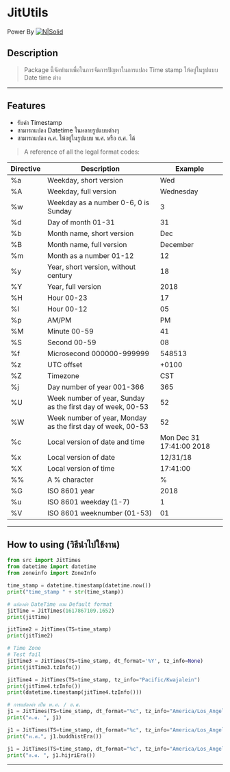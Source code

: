 # JitUtils

Power By
[![N|Solid](https://www.jitinnotech.com/wp-content/uploads/2018/05/cropped-jitinnotech-logo.png)](https://www.jitinnotech.com)

## Description

> Package นี้จัดทำมาเพื่อในการจัดการปัญหาในการแปลง Time stamp ให้อยู่ในรูปแบบ Date time ต่าง

---

## Features

- รับค่า Timestamp
- สามารถแปลง Datetime ในหลายรูปแบบต่างๆ
- สามารถแปลง ค.ศ. ให้อยู่ในรูปแบบ พ.ศ. หรือ ฮ.ศ. ได้

> A reference of all the legal format codes:

| Directive | Description | Example |
| ------ | ------ | ------ |
| %a | Weekday, short version | Wed |
| %A | Weekday, full version | Wednesday |
| %w | Weekday as a number 0-6, 0 is Sunday | 3 |
| %d | Day of month 01-31| 31 |
| %b | Month name, short version | Dec |
| %B | Month name, full version | December |
| %m | Month as a number 01-12 | 12 |
| %y | Year, short version, without century | 18 |
| %Y | Year, full version | 2018 |
| %H | Hour 00-23 | 17 |
| %I | Hour 00-12 | 05 |
| %p | AM/PM | PM |
| %M | Minute 00-59 | 41 |
| %S | Second 00-59 | 08 |
| %f | Microsecond 000000-999999 | 548513 |
| %z | UTC offset | +0100 |
| %Z | Timezone | CST |
| %j | Day number of year 001-366 | 365 |
| %U | Week number of year, Sunday as the first day of week, 00-53 | 52 |
| %W | Week number of year, Monday as the first day of week, 00-53 | 52 |
| %c | Local version of date and time | Mon Dec 31 17:41:00 2018 |
| %x | Local version of date | 12/31/18 |
| %X | Local version of time | 17:41:00 |
| %% | A % character | % |
| %G | ISO 8601 year | 2018 |
| %u | ISO 8601 weekday (1-7) | 1 | 
| %V | ISO 8601 weeknumber (01-53) | 01|

---

## How to using (วิธีนำไปใช้งาน)

```python
from src import JitTimes
from datetime import datetime
from zoneinfo import ZoneInfo

time_stamp = datetime.timestamp(datetime.now())
print("time_stamp " + str(time_stamp))

# แปลงค่า DateTime ตาม Default format
jitTime = JitTimes(1617867109.1652)
print(jitTime)

jitTime2 = JitTimes(TS=time_stamp)
print(jitTime2)

# Time Zone
# Test fail
jitTime3 = JitTimes(TS=time_stamp, dt_format='%Y', tz_info=None)
print(jitTime3.tzInfo())

jitTime4 = JitTimes(TS=time_stamp, tz_info="Pacific/Kwajalein")
print(jitTime4.tzInfo())
print(datetime.timestamp(jitTime4.tzInfo()))

# การแปลงค่า เป็น พ.ศ. / ฮ.ศ.
j1 = JitTimes(TS=time_stamp, dt_format="%c", tz_info="America/Los_Angeles")
print("ค.ศ. ", j1)

j1 = JitTimes(TS=time_stamp, dt_format="%c", tz_info="America/Los_Angeles")
print("พ.ศ.", j1.buddhistEra())

j1 = JitTimes(TS=time_stamp, dt_format="%c", tz_info="America/Los_Angeles")
print("ฮ.ศ. ", j1.hijriEra())

```
---